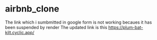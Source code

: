 # airbnb_clone


The link which i sumbmitted in google form is not working becaues it has been suspended by render 
The updated link is this https://plum-bat-kilt.cyclic.app/
